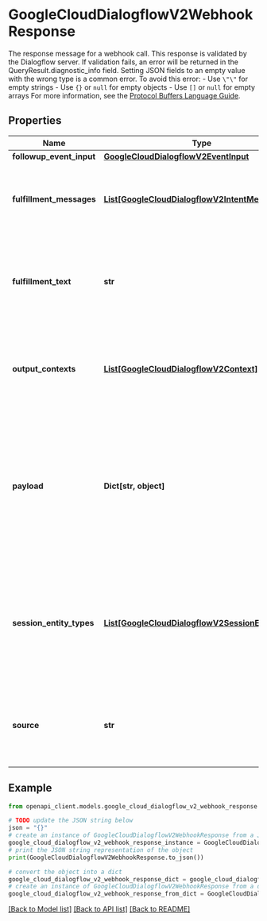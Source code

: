 # GoogleCloudDialogflowV2WebhookResponse

The response message for a webhook call. This response is validated by the Dialogflow server. If validation fails, an error will be returned in the QueryResult.diagnostic_info field. Setting JSON fields to an empty value with the wrong type is a common error. To avoid this error: - Use `\"\"` for empty strings - Use `{}` or `null` for empty objects - Use `[]` or `null` for empty arrays For more information, see the [Protocol Buffers Language Guide](https://developers.google.com/protocol-buffers/docs/proto3#json).

## Properties

Name | Type | Description | Notes
------------ | ------------- | ------------- | -------------
**followup_event_input** | [**GoogleCloudDialogflowV2EventInput**](GoogleCloudDialogflowV2EventInput.md) |  | [optional] 
**fulfillment_messages** | [**List[GoogleCloudDialogflowV2IntentMessage]**](GoogleCloudDialogflowV2IntentMessage.md) | Optional. The rich response messages intended for the end-user. When provided, Dialogflow uses this field to populate QueryResult.fulfillment_messages sent to the integration or API caller. | [optional] 
**fulfillment_text** | **str** | Optional. The text response message intended for the end-user. It is recommended to use &#x60;fulfillment_messages.text.text[0]&#x60; instead. When provided, Dialogflow uses this field to populate QueryResult.fulfillment_text sent to the integration or API caller. | [optional] 
**output_contexts** | [**List[GoogleCloudDialogflowV2Context]**](GoogleCloudDialogflowV2Context.md) | Optional. The collection of output contexts that will overwrite currently active contexts for the session and reset their lifespans. When provided, Dialogflow uses this field to populate QueryResult.output_contexts sent to the integration or API caller. | [optional] 
**payload** | **Dict[str, object]** | Optional. This field can be used to pass custom data from your webhook to the integration or API caller. Arbitrary JSON objects are supported. When provided, Dialogflow uses this field to populate QueryResult.webhook_payload sent to the integration or API caller. This field is also used by the [Google Assistant integration](https://cloud.google.com/dialogflow/docs/integrations/aog) for rich response messages. See the format definition at [Google Assistant Dialogflow webhook format](https://developers.google.com/assistant/actions/build/json/dialogflow-webhook-json) | [optional] 
**session_entity_types** | [**List[GoogleCloudDialogflowV2SessionEntityType]**](GoogleCloudDialogflowV2SessionEntityType.md) | Optional. Additional session entity types to replace or extend developer entity types with. The entity synonyms apply to all languages and persist for the session. Setting this data from a webhook overwrites the session entity types that have been set using &#x60;detectIntent&#x60;, &#x60;streamingDetectIntent&#x60; or SessionEntityType management methods. | [optional] 
**source** | **str** | Optional. A custom field used to identify the webhook source. Arbitrary strings are supported. When provided, Dialogflow uses this field to populate QueryResult.webhook_source sent to the integration or API caller. | [optional] 

## Example

```python
from openapi_client.models.google_cloud_dialogflow_v2_webhook_response import GoogleCloudDialogflowV2WebhookResponse

# TODO update the JSON string below
json = "{}"
# create an instance of GoogleCloudDialogflowV2WebhookResponse from a JSON string
google_cloud_dialogflow_v2_webhook_response_instance = GoogleCloudDialogflowV2WebhookResponse.from_json(json)
# print the JSON string representation of the object
print(GoogleCloudDialogflowV2WebhookResponse.to_json())

# convert the object into a dict
google_cloud_dialogflow_v2_webhook_response_dict = google_cloud_dialogflow_v2_webhook_response_instance.to_dict()
# create an instance of GoogleCloudDialogflowV2WebhookResponse from a dict
google_cloud_dialogflow_v2_webhook_response_from_dict = GoogleCloudDialogflowV2WebhookResponse.from_dict(google_cloud_dialogflow_v2_webhook_response_dict)
```
[[Back to Model list]](../README.md#documentation-for-models) [[Back to API list]](../README.md#documentation-for-api-endpoints) [[Back to README]](../README.md)


